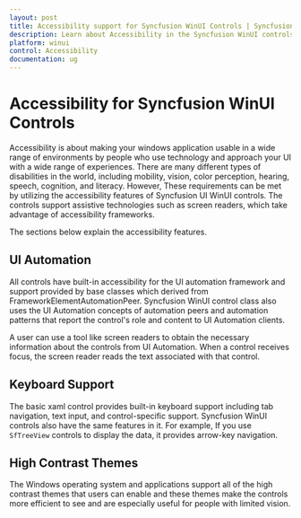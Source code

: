 ```yaml
---
layout: post
title: Accessibility support for Syncfusion WinUI Controls | Syncfusion
description: Learn about Accessibility in the Syncfusion WinUI controls, including UI automation, Keyborad and HighContrast theme support.
platform: winui
control: Accessibility
documentation: ug
---
```


# Accessibility for Syncfusion WinUI Controls

Accessibility is about making your windows application usable in a wide range of environments by people who use technology and approach your UI with a wide range of experiences. There are many different types of disabilities in the world, including mobility, vision, color perception, hearing, speech, cognition, and literacy. However, These requirements can be met by utilizing the accessibility features of Syncfusion UI WinUI controls. The controls support assistive technologies such as screen readers, which take advantage of accessibility frameworks.

The sections below explain the accessibility features.

## UI Automation

All controls have built-in accessibility for the UI automation framework and support provided by base classes which derived from FrameworkElementAutomationPeer. Syncfusion WinUI control class also uses the UI Automation concepts of automation peers and automation patterns that report the control's role and content to UI Automation clients.

A user can use a tool like screen readers to obtain the necessary information about the controls from UI Automation. When a control receives focus, the screen reader reads the text associated with that control. 

## Keyboard Support

The basic xaml control provides built-in keyboard support including tab navigation, text input, and control-specific support. Syncfusion WinUI controls also have the same features in it. For example, If you use `SfTreeView` controls to display the data, it provides arrow-key navigation.

## High Contrast Themes

The Windows operating system and applications support all of the high contrast themes that users can enable and these themes make the controls more efficient to see and are especially useful for people with limited vision.







